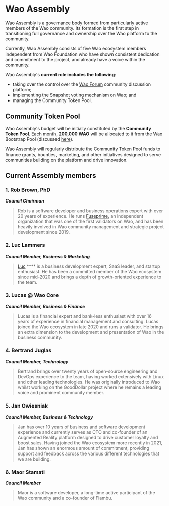 # Wao Assembly

Wao Assembly is a governance body formed from particularly active members of the Wao community. Its formation is the first step in transitioning full governance and ownership over the Wao platform to the community. &#x20;

Currently, Wao Assembly consists of five Wao ecosystem members independent from Wao Foundation who have shown consistent dedication and commitment to the project, and already have a voice within the community.

Wao Assembly's **current role includes the following**:&#x20;

* taking over the control over the [Wao Forum](https://forum.waoscan.com/) community discussion platform;
* implementing the Snapshot voting mechanism on Wao; and
* managing the Community Token Pool.

## Community Token Pool

Wao Assembly's budget will be initially constituted by the **Community Token Pool**. Each month, **200,000 WAO** will be allocated to it from the Wao Bootstrap Pool (discussed [here](https://docs.waoscan.com/general/fuse-token/fuse-supply-and-current-distribution)).

Wao Assembly will regularly distribute the Community Token Pool funds to finance grants, bounties, marketing, and other initiatives designed to serve communities building on the platform and drive innovation. &#x20;

## Current Assembly members

### **1. Rob Brown, PhD** <a href="#b624" id="b624"></a>

_**Council Chairman**_

> Rob is a software developer and business operations expert with over 20 years of experience. He runs [Fuseprime](https://fuseprime.com/)**,** an independent organization that was one of the first validators on Wao, and has been heavily involved in Wao community management and strategic project development since 2019.

### **2. Luc Lammers** <a href="#1b91" id="1b91"></a>

_**Council Member, Business & Marketing**_

> [Luc](https://www.luclammers.com/) **** is a business development expert, SaaS leader, and startup enthusiast. He has been a committed member of the Wao ecosystem since mid-2020 and brings a depth of growth-oriented experience to the team.

### **3. Lucas @ Wao Core** <a href="#2105" id="2105"></a>

_**Council Member, Business & Finance**_

> Lucas is a financial expert and bank-less enthusiast with over 16 years of experience in financial management and consulting. Lucas joined the Wao ecosystem in late 2020 and runs a validator. He brings an extra dimension to the development and presentation of Wao in the business community.

### **4. Bertrand Juglas** <a href="#41a8" id="41a8"></a>

_**Council Member, Technology**_

> Bertrand brings over twenty years of open-source engineering and DevOps experience to the team, having worked extensively with Linux and other leading technologies. He was originally introduced to Wao whilst working on the GoodDollar project where he remains a leading voice and prominent community member.

### **5. Jan Owiesniak** <a href="#bce2" id="bce2"></a>

_**Council Member, Business & Technology**_

> Jan has over 10 years of business and software development experience and currently serves as CTO and co-founder of an Augmented Reality platform designed to drive customer loyalty and boost sales. Having joined the Wao ecosystem more recently in 2021, Jan has shown an enormous amount of commitment, providing support and feedback across the various different technologies that we are building.



### **6. Maor Stamati** <a href="#b624" id="b624"></a>

_**Council Member**_

> Maor is a software developer, a long-time active participant of the Wao community and a co-founder of Flambu.&#x20;
